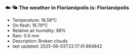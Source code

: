 ### ☁️ 🌤️  The weather in Florianópolis is: Florianópolis

- Temperature: 18.58°C
- On flesh: 18.79°C
- Relative air humidity: 88%
- Rain: 0.0 mm
- Description: Broken clouds
- last updated: 2025-06-03T22:17:41.864842
